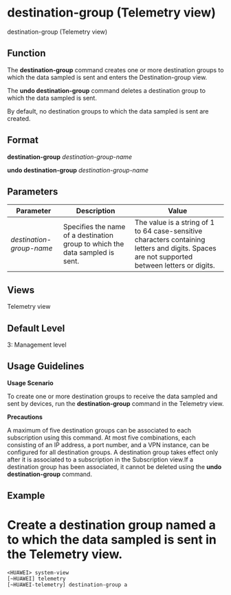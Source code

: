 destination-group (Telemetry view)
==================================

destination-group (Telemetry view)

Function
--------



The **destination-group** command creates one or more destination groups to which the data sampled is sent and enters the Destination-group view.

The **undo destination-group** command deletes a destination group to which the data sampled is sent.



By default, no destination groups to which the data sampled is sent are created.


Format
------

**destination-group** *destination-group-name*

**undo destination-group** *destination-group-name*


Parameters
----------

| Parameter | Description | Value |
| --- | --- | --- |
| *destination-group-name* | Specifies the name of a destination group to which the data sampled is sent. | The value is a string of 1 to 64 case-sensitive characters containing letters and digits. Spaces are not supported between letters or digits. |



Views
-----

Telemetry view


Default Level
-------------

3: Management level


Usage Guidelines
----------------

**Usage Scenario**

To create one or more destination groups to receive the data sampled and sent by devices, run the **destination-group** command in the Telemetry view.

**Precautions**



A maximum of five destination groups can be associated to each subscription using this command. At most five combinations, each consisting of an IP address, a port number, and a VPN instance, can be configured for all destination groups. A destination group takes effect only after it is associated to a subscription in the Subscription view.If a destination group has been associated, it cannot be deleted using the **undo destination-group** command.




Example
-------

# Create a destination group named a to which the data sampled is sent in the Telemetry view.
```
<HUAWEI> system-view
[~HUAWEI] telemetry
[~HUAWEI-telemetry] destination-group a

```